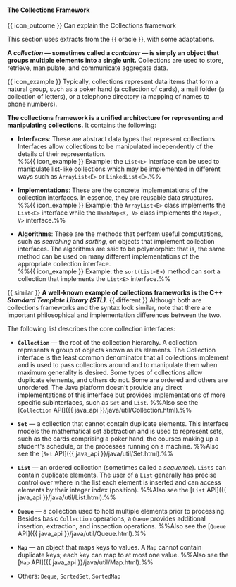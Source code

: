 <div id="title">

#### The Collections Framework

</div>

<span id="prereqs"></span>

<span id="outcomes">{{ icon_outcome }} Can explain the Collections framework</span>

<div id="body">

This section uses extracts from the {{ oracle }}, with some adaptations.


**A _collection_ — sometimes called a _container_ — is simply an object that groups multiple elements into a single unit.** Collections are used to store, retrieve, manipulate, and communicate aggregate data.

<box>

{{ icon_example }} Typically, collections represent data items that form a natural group, such as a poker hand (a collection of cards), a mail folder (a collection of letters), or a telephone directory (a mapping of names to phone numbers).

</box>

**The collections framework is a unified architecture for representing and manipulating collections.** It contains the following:

* **Interfaces**: These are abstract data types that represent collections. Interfaces allow collections to be manipulated independently of the details of their representation.<br>
  %%{{ icon_example }} Example: the `List<E>` interface can be used to manipulate list-like collections which may be implemented in different ways such as `ArrayList<E>` or `LinkedList<E>`.%%<br>

* **Implementations**: These are the concrete implementations of the collection interfaces. In essence, they are reusable data structures.<br>
  %%{{ icon_example }} Example: the `ArrayList<E>` class implements the `List<E>` interface while the `HashMap<K, V>` class implements the `Map<K, V>` interface.%%<br>

* **Algorithms**: These are the methods that perform useful computations, such as _searching_ and _sorting_, on objects that implement collection interfaces. The algorithms are said to be polymorphic: that is, the same method can be used on many different implementations of the appropriate collection interface.<br>
  %%{{ icon_example }} Example: the `sort(List<E>)` method can sort a collection that implements the `List<E>` interface.%%

{{ similar }} **A well-known example of collections frameworks is the C++ _Standard Template Library (STL)_**. {{ different }} Although both are collections frameworks and the syntax look similar, note that there are important philosophical and implementation differences between the two.

The following list describes the core collection interfaces:

* **`Collection`** — the root of the collection hierarchy. A collection represents a group of objects known as its elements. The Collection interface is the least common denominator that all collections implement and is used to pass collections around and to manipulate them when maximum generality is desired. Some types of collections allow duplicate elements, and others do not. Some are ordered and others are unordered. The Java platform doesn't provide any direct implementations of this interface but provides implementations of more specific subinterfaces, such as `Set` and `List`. %%Also see the [`Collection` API]({{ java_api }}/java/util/Collection.html).%%
* **`Set`** — a collection that cannot contain duplicate elements. This interface models the mathematical set abstraction and is used to represent sets, such as the cards comprising a poker hand, the courses making up a student's schedule, or the processes running on a machine. %%Also see the [`Set` API]({{ java_api }}/java/util/Set.html).%%
* **`List`** — an ordered collection (sometimes called a _sequence_). `List`s can contain duplicate elements. The user of a `List` generally has precise control over where in the list each element is inserted and can access elements by their integer index (position). %%Also see the [`List` API]({{ java_api }}/java/util/List.html).%%
* **`Queue`** — a collection used to hold multiple elements prior to processing. Besides basic `Collection` operations, a `Queue` provides additional insertion, extraction, and inspection operations. %%Also see the [`Queue` API]({{ java_api }}/java/util/Queue.html).%%
* **`Map`** — an object that maps keys to values. A `Map` cannot contain duplicate keys; each key can map to at most one value. %%Also see the [`Map` API]({{ java_api }}/java/util/Map.html).%%

* Others: `Deque`, `SortedSet`, `SortedMap`

</div>

<div id="extras">
</div>